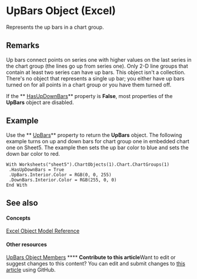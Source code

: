 
# UpBars Object (Excel)

Represents the up bars in a chart group.


## Remarks

Up bars connect points on series one with higher values on the last series in the chart group (the lines go up from series one). Only 2-D line groups that contain at least two series can have up bars. This object isn't a collection. There's no object that represents a single up bar; you either have up bars turned on for all points in a chart group or you have them turned off.

If the  ** [HasUpDownBars](891f305c-521c-3ec5-3e88-886e1dbdaea2.md)** property is **False**, most properties of the  **UpBars** object are disabled.


## Example

Use the  ** [UpBars](d97b23bd-4c51-2384-a5f3-7cc067d3d6fa.md)** property to return the **UpBars** object. The following example turns on up and down bars for chart group one in embedded chart one on Sheet5. The example then sets the up bar color to blue and sets the down bar color to red.


```
With Worksheets("sheet5").ChartObjects(1).Chart.ChartGroups(1) 
 .HasUpDownBars = True 
 .UpBars.Interior.Color = RGB(0, 0, 255) 
 .DownBars.Interior.Color = RGB(255, 0, 0) 
End With
```


## See also


#### Concepts


 [Excel Object Model Reference](11ea8598-8a20-92d5-f98b-0da04263bf2c.md)
#### Other resources


 [UpBars Object Members](9c0bf545-ea18-987f-16f3-5d91175245ca.md)
****   **Contribute to this article**Want to edit or suggest changes to this content? You can edit and submit changes to  [this article](https://github.com/jhershey00/VBA_Excel_Test/OpenXMLCon/articles/4f2a85fe-3fbb-ccc6-7b16-e48e54cd3394.md) using GitHub.


